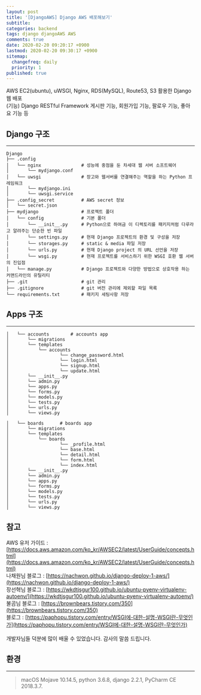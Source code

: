 ```yaml
---
layout: post
title: '[DjangoAWS] Django AWS 배포해보기'
subtitle: 
categories: backend
tags: django djangoAWS AWS
comments: true
date: 2020-02-20 09:20:17 +0900
lastmod: 2020-02-20 09:30:17 +0900
sitemap:
  changefreq: daily
  priority: 1
published: true
---
```




AWS EC2(ubuntu), uWSGI, Nginx, RDS(MySQL), Route53, S3 활용한 Django 웹 배포<br/>
(기능) Django RESTful Framework 게시판 기능, 회원가입 기능, 팔로우 기능, 좋아요 기능 등
<br/>

## Django 구조
---
```
Django
├── .config
│   └── nginx               # 성능에 중점을 둔 차세대 웹 서버 소프트웨어
│       └── mydjango.conf
│   └── uwsgi               # 장고와 웹서버를 연결해주는 역할을 하는 Python 프레임워크
│       └── mydjango.ini
│       └── uwsgi.service
├── .config_secret          # AWS secret 정보
│   └── secret.json
├── mydjango                # 프로젝트 폴더
│   └── config              # 기본 폴더
│       └── __init__.py     # Python으로 하여금 이 디렉토리를 패키지처럼 다루라고 알려주는 단순한 빈 파일
│       └── settings.py     # 현재 Django 프로젝트의 환경 및 구성을 저장
│       └── storages.py     # static & media 파일 저장
│       └── urls.py         # 현재 Django project 의 URL 선언을 저장
│       └── wsgi.py         # 현재 프로젝트를 서비스하기 위한 WSGI 호환 웹 서버의 진입점
│   └── manage.py           # Django 프로젝트와 다양한 방법으로 상호작용 하는 커맨드라인의 유틸리티
├── .git                    # git 관리
├── .gitignore              # git 버전 관리에 제외할 파일 목록
└── requirements.txt        # 패키지 세팅사항 저장
```

## Apps 구조
---
```
│   └── accounts        # accounts app
│       └── migrations
│       └── templates
│           └── accounts
│           		└── change_password.html
│           		└── login.html
│           		└── signup.html
│           		└── update.html
│       └── __init__.py
│       └── admin.py
│       └── apps.py
│       └── forms.py
│       └── models.py
│       └── tests.py
│       └── urls.py
│       └── views.py
```

```
│   └── boards      # boards app
│       └── migrations
│       └── templates
│           └── boards
│           		└── _profile.html
│           		└── base.html
│           		└── detail.html
│           		└── form.html
│           		└── index.html
│       └── __init__.py
│       └── admin.py
│       └── apps.py
│       └── forms.py
│       └── models.py
│       └── tests.py
│       └── urls.py
│       └── views.py
```







## 참고
AWS 유저 가이드 : [https://docs.aws.amazon.com/ko_kr/AWSEC2/latest/UserGuide/concepts.html](https://docs.aws.amazon.com/ko_kr/AWSEC2/latest/UserGuide/concepts.html) <br/>
나채원님 블로그 : [https://nachwon.github.io/django-deploy-1-aws/](https://nachwon.github.io/django-deploy-1-aws/) <br/>
장선혁님 블로그 : [https://wkdtjsgur100.github.io/ubuntu-pyenv-virtualenv-autoenv/](https://wkdtjsgur100.github.io/ubuntu-pyenv-virtualenv-autoenv/) <br/>
불곰님 블로그 : [https://brownbears.tistory.com/350](https://brownbears.tistory.com/350) <br/>
블로그 : [https://paphopu.tistory.com/entry/WSGI에-대한-설명-WSGI란-무엇인가](https://paphopu.tistory.com/entry/WSGI에-대한-설명-WSGI란-무엇인가) <br/>
<br/>
개발자님들 덕분에 많이 배울 수 있었습니다. 감사의 말씀 드립니다.<br/>

## 환경
---
> macOS Mojave 10.14.5, 
> python 3.6.8, 
> django 2.2.1, 
> PyCharm CE 2018.3.7.